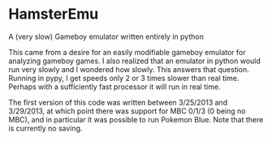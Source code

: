 HamsterEmu
==========

A (very slow) Gameboy emulator written entirely in python

This came from a desire for an easily modifiable gameboy emulator for analyzing
gameboy games. I also realized that an emulator in python would run very slowly
and I wondered how slowly. This answers that question. Running in pypy, I get
speeds only 2 or 3 times slower than real time. Perhaps with a sufficiently
fast processor it will run in real time.

The first version of this code was written between 3/25/2013 and 3/29/2013, at
which point there was support for MBC 0/1/3 (0 being no MBC), and in particular
it was possible to run Pokemon Blue. Note that there is currently no saving.
